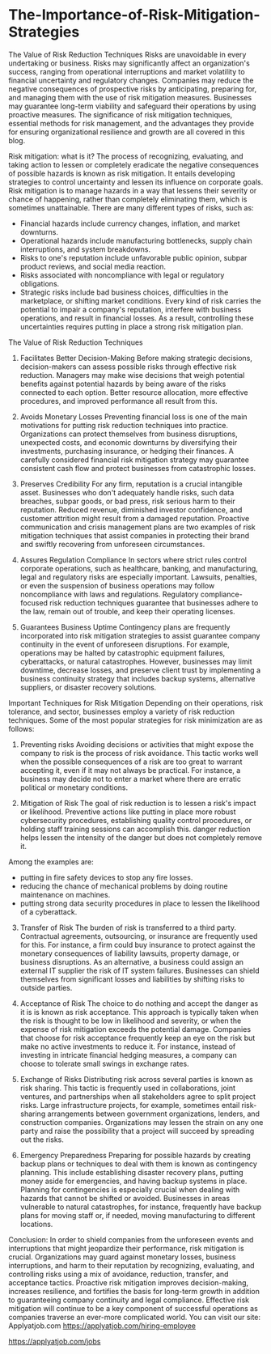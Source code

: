 # The-Importance-of-Risk-Mitigation-Strategies
The Value of Risk Reduction Techniques
Risks are unavoidable in every undertaking or business. Risks may significantly affect an organization's success, ranging from operational interruptions and market volatility to financial uncertainty and regulatory changes. Companies may reduce the negative consequences of prospective risks by anticipating, preparing for, and managing them with the use of risk mitigation measures. Businesses may guarantee long-term viability and safeguard their operations by using proactive measures. The significance of risk mitigation techniques, essential methods for risk management, and the advantages they provide for ensuring organizational resilience and growth are all covered in this blog.

Risk mitigation: what is it?
The process of recognizing, evaluating, and taking action to lessen or completely eradicate the negative consequences of possible hazards is known as risk mitigation. It entails developing strategies to control uncertainty and lessen its influence on corporate goals. Risk mitigation is to manage hazards in a way that lessens their severity or chance of happening, rather than completely eliminating them, which is sometimes unattainable.
There are many different types of risks, such as:
- Financial hazards include currency changes, inflation, and market downturns.
- Operational hazards include manufacturing bottlenecks, supply chain interruptions, and system breakdowns.
- Risks to one's reputation include unfavorable public opinion, subpar product reviews, and social media reaction.
- Risks associated with noncompliance with legal or regulatory obligations.
- Strategic risks include bad business choices, difficulties in the marketplace, or shifting market conditions.
Every kind of risk carries the potential to impair a company's reputation, interfere with business operations, and result in financial losses. As a result, controlling these uncertainties requires putting in place a strong risk mitigation plan.

The Value of Risk Reduction Techniques
1. Facilitates Better Decision-Making
Before making strategic decisions, decision-makers can assess possible risks through effective risk reduction. Managers may make wise decisions that weigh potential benefits against potential hazards by being aware of the risks connected to each option. Better resource allocation, more effective procedures, and improved performance all result from this.

2. Avoids Monetary Losses
Preventing financial loss is one of the main motivations for putting risk reduction techniques into practice. Organizations can protect themselves from business disruptions, unexpected costs, and economic downturns by diversifying their investments, purchasing insurance, or hedging their finances. A carefully considered financial risk mitigation strategy may guarantee consistent cash flow and protect businesses from catastrophic losses.

3. Preserves Credibility
For any firm, reputation is a crucial intangible asset. Businesses who don't adequately handle risks, such data breaches, subpar goods, or bad press, risk serious harm to their reputation. Reduced revenue, diminished investor confidence, and customer attrition might result from a damaged reputation. Proactive communication and crisis management plans are two examples of risk mitigation techniques that assist companies in protecting their brand and swiftly recovering from unforeseen circumstances.

4. Assures Regulation Compliance
In sectors where strict rules control corporate operations, such as healthcare, banking, and manufacturing, legal and regulatory risks are especially important. Lawsuits, penalties, or even the suspension of business operations may follow noncompliance with laws and regulations. Regulatory compliance-focused risk reduction techniques guarantee that businesses adhere to the law, remain out of trouble, and keep their operating licenses.

5. Guarantees Business Uptime
Contingency plans are frequently incorporated into risk mitigation strategies to assist guarantee company continuity in the event of unforeseen disruptions. For example, operations may be halted by catastrophic equipment failures, cyberattacks, or natural catastrophes. However, businesses may limit downtime, decrease losses, and preserve client trust by implementing a business continuity strategy that includes backup systems, alternative suppliers, or disaster recovery solutions.

Important Techniques for Risk Mitigation
Depending on their operations, risk tolerance, and sector, businesses employ a variety of risk reduction techniques. Some of the most popular strategies for risk minimization are as follows:

1. Preventing risks
Avoiding decisions or activities that might expose the company to risk is the process of risk avoidance. This tactic works well when the possible consequences of a risk are too great to warrant accepting it, even if it may not always be practical. For instance, a business may decide not to enter a market where there are erratic political or monetary conditions.

2. Mitigation of Risk
The goal of risk reduction is to lessen a risk's impact or likelihood. Preventive actions like putting in place more robust cybersecurity procedures, establishing quality control procedures, or holding staff training sessions can accomplish this. danger reduction helps lessen the intensity of the danger but does not completely remove it.

Among the examples are:
- putting in fire safety devices to stop any fire losses.
- reducing the chance of mechanical problems by doing routine maintenance on machines.
- putting strong data security procedures in place to lessen the likelihood of a cyberattack.

3. Transfer of Risk
The burden of risk is transferred to a third party. Contractual agreements, outsourcing, or insurance are frequently used for this. For instance, a firm could buy insurance to protect against the monetary consequences of liability lawsuits, property damage, or business disruptions. As an alternative, a business could assign an external IT supplier the risk of IT system failures. Businesses can shield themselves from significant losses and liabilities by shifting risks to outside parties.

4. Acceptance of Risk
The choice to do nothing and accept the danger as it is is known as risk acceptance. This approach is typically taken when the risk is thought to be low in likelihood and severity, or when the expense of risk mitigation exceeds the potential damage. Companies that choose for risk acceptance frequently keep an eye on the risk but make no active investments to reduce it. For instance, instead of investing in intricate financial hedging measures, a company can choose to tolerate small swings in exchange rates.

5. Exchange of Risks
Distributing risk across several parties is known as risk sharing. This tactic is frequently used in collaborations, joint ventures, and partnerships when all stakeholders agree to split project risks. Large infrastructure projects, for example, sometimes entail risk-sharing arrangements between government organizations, lenders, and construction companies. Organizations may lessen the strain on any one party and raise the possibility that a project will succeed by spreading out the risks.

6. Emergency Preparedness
Preparing for possible hazards by creating backup plans or techniques to deal with them is known as contingency planning. This include establishing disaster recovery plans, putting money aside for emergencies, and having backup systems in place. Planning for contingencies is especially crucial when dealing with hazards that cannot be shifted or avoided. Businesses in areas vulnerable to natural catastrophes, for instance, frequently have backup plans for moving staff or, if needed, moving manufacturing to different locations.

Conclusion:
In order to shield companies from the unforeseen events and interruptions that might jeopardize their performance, risk mitigation is crucial. Organizations may guard against monetary losses, business interruptions, and harm to their reputation by recognizing, evaluating, and controlling risks using a mix of avoidance, reduction, transfer, and acceptance tactics. Proactive risk mitigation improves decision-making, increases resilience, and fortifies the basis for long-term growth in addition to guaranteeing company continuity and legal compliance. Effective risk mitigation will continue to be a key component of successful operations as companies traverse an ever-more complicated world.
You can visit our site: Applyatjob.com
 https://applyatjob.com/hiring-employee

https://applyatjob.com/jobs
